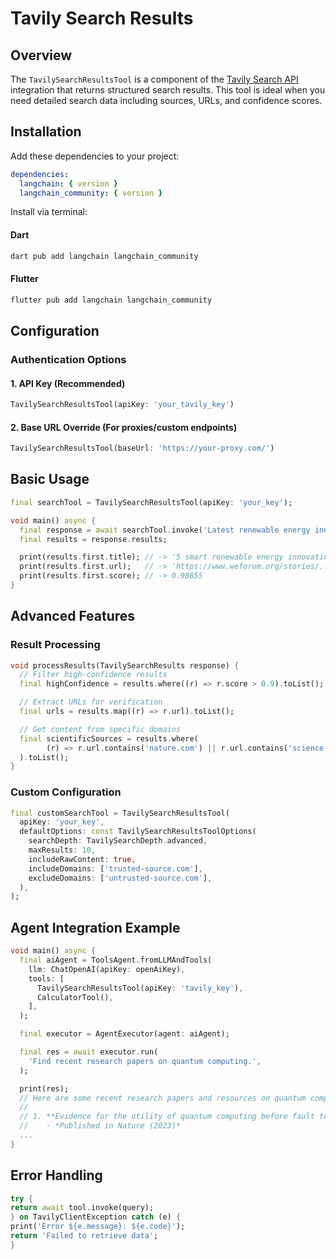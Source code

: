# Tavily Search Results

## Overview
The `TavilySearchResultsTool` is a component of the [Tavily Search API](https://tavily.com) integration that returns structured search results. This tool is ideal when you need detailed search data including sources, URLs, and confidence scores.

## Installation

Add these dependencies to your project:
```yaml
dependencies:
  langchain: { version }
  langchain_community: { version }
```  

Install via terminal:

#### Dart
```bash
dart pub add langchain langchain_community
```

#### Flutter
```bash
flutter pub add langchain langchain_community
```

## Configuration

### Authentication Options

#### 1. API Key (Recommended)
```dart
TavilySearchResultsTool(apiKey: 'your_tavily_key')
```

#### 2. Base URL Override (For proxies/custom endpoints)
```dart
TavilySearchResultsTool(baseUrl: 'https://your-proxy.com/')
```

## Basic Usage

```dart
final searchTool = TavilySearchResultsTool(apiKey: 'your_key');

void main() async {
  final response = await searchTool.invoke('Latest renewable energy innovations');
  final results = response.results;

  print(results.first.title); // -> '5 smart renewable energy innovations...'
  print(results.first.url);   // -> 'https://www.weforum.org/stories/...'
  print(results.first.score); // -> 0.98855
}
```

## Advanced Features

### Result Processing
```dart
void processResults(TavilySearchResults response) {
  // Filter high-confidence results
  final highConfidence = results.where((r) => r.score > 0.9).toList();

  // Extract URLs for verification
  final urls = results.map((r) => r.url).toList();

  // Get content from specific domains
  final scientificSources = results.where(
        (r) => r.url.contains('nature.com') || r.url.contains('science.org'),
  ).toList();
}
```

### Custom Configuration
```dart
final customSearchTool = TavilySearchResultsTool(
  apiKey: 'your_key',
  defaultOptions: const TavilySearchResultsToolOptions(
    searchDepth: TavilySearchDepth.advanced,
    maxResults: 10,
    includeRawContent: true,
    includeDomains: ['trusted-source.com'],
    excludeDomains: ['untrusted-source.com'],
  ),
);
```

## Agent Integration Example

```dart
void main() async {
  final aiAgent = ToolsAgent.fromLLMAndTools(
    llm: ChatOpenAI(apiKey: openAiKey),
    tools: [
      TavilySearchResultsTool(apiKey: 'tavily_key'),
      CalculatorTool(),
    ],
  );

  final executor = AgentExecutor(agent: aiAgent);

  final res = await executor.run(
    'Find recent research papers on quantum computing.',
  );

  print(res);
  // Here are some recent research papers and resources on quantum computing:
  // 
  // 1. **Evidence for the utility of quantum computing before fault tolerance**  
  //    - *Published in Nature (2023)*  
  ...
}
```

## Error Handling

```dart
try {
return await tool.invoke(query);
} on TavilyClientException catch (e) {
print('Error ${e.message}: ${e.code}');
return 'Failed to retrieve data';
}
```